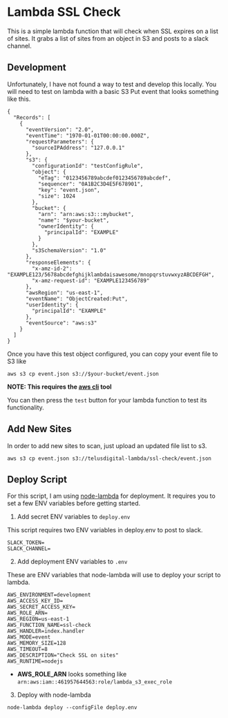 # Lambda SSL Check

This is a simple lambda function that will check when SSL expires on a list of sites. It grabs a list of sites from an object in S3 and posts to a slack channel.

## Development

Unfortunately, I have not found a way to test and develop this locally. You will need to test on lambda with a basic S3 Put event that looks something like this.

```
{
  "Records": [
    {
      "eventVersion": "2.0",
      "eventTime": "1970-01-01T00:00:00.000Z",
      "requestParameters": {
        "sourceIPAddress": "127.0.0.1"
      },
      "s3": {
        "configurationId": "testConfigRule",
        "object": {
          "eTag": "0123456789abcdef0123456789abcdef",
          "sequencer": "0A1B2C3D4E5F678901",
          "key": "event.json",
          "size": 1024
        },
        "bucket": {
          "arn": "arn:aws:s3:::mybucket",
          "name": "$your-bucket",
          "ownerIdentity": {
            "principalId": "EXAMPLE"
          }
        },
        "s3SchemaVersion": "1.0"
      },
      "responseElements": {
        "x-amz-id-2": "EXAMPLE123/5678abcdefghijklambdaisawesome/mnopqrstuvwxyzABCDEFGH",
        "x-amz-request-id": "EXAMPLE123456789"
      },
      "awsRegion": "us-east-1",
      "eventName": "ObjectCreated:Put",
      "userIdentity": {
        "principalId": "EXAMPLE"
      },
      "eventSource": "aws:s3"
    }
  ]
}
```

Once you have this test object configured, you can copy your event file to S3 like

```
aws s3 cp event.json s3://$your-bucket/event.json
```

**NOTE: This requires the [aws cli](http://docs.aws.amazon.com/cli/latest/userguide/installing.html) tool**

You can then press the `test` button for your lambda function to test its functionality.

## Add New Sites

In order to add new sites to scan, just upload an updated file list to s3.

`aws s3 cp event.json s3://telusdigital-lambda/ssl-check/event.json`


## Deploy Script

For this script, I am using [node-lambda](https://github.com/motdotla/node-lambda) for deployment. It requires you to set a few ENV variables before getting started.

1. Add secret ENV variables to `deploy.env`

 This script requires two ENV variables in deploy.env to post to slack.

 ```
 SLACK_TOKEN=
 SLACK_CHANNEL=
 ```

2. Add deployment ENV variables to `.env`

 These are ENV variables that node-lambda will use to deploy your script to lambda.

 ```
 AWS_ENVIRONMENT=development
 AWS_ACCESS_KEY_ID=
 AWS_SECRET_ACCESS_KEY=
 AWS_ROLE_ARN=
 AWS_REGION=us-east-1
 AWS_FUNCTION_NAME=ssl-check
 AWS_HANDLER=index.handler
 AWS_MODE=event
 AWS_MEMORY_SIZE=128
 AWS_TIMEOUT=8
 AWS_DESCRIPTION="Check SSL on sites"
 AWS_RUNTIME=nodejs
 ```

 - **AWS\_ROLE\_ARN** looks something like `arn:aws:iam::461957644563:role/lambda_s3_exec_role`


3. Deploy with node-lambda

 ```
 node-lambda deploy --configFile deploy.env
 ```
